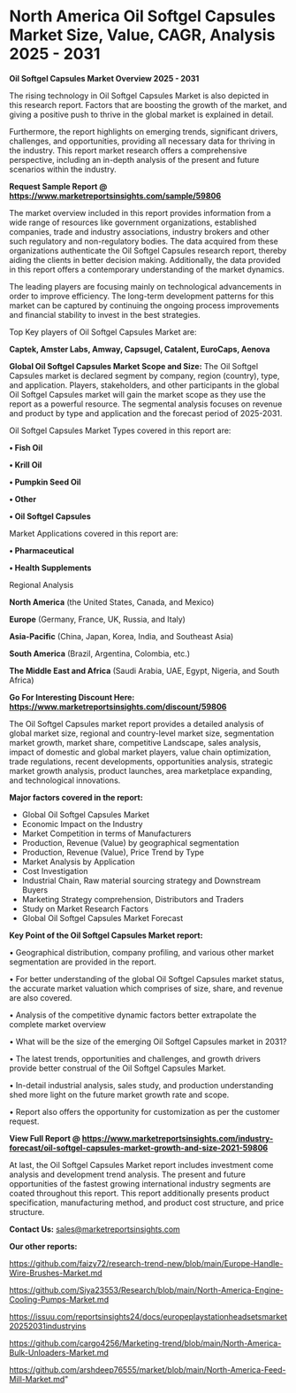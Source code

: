 # North America Oil Softgel Capsules Market Size, Value, CAGR, Analysis 2025 - 2031

<Strong> Oil Softgel Capsules Market Overview 2025 - 2031</strong>

The rising technology in Oil Softgel Capsules Market is also depicted in this research report. Factors that are boosting the growth of the market, and giving a positive push to thrive in the global market is explained in detail.

Furthermore, the report highlights on emerging trends, significant drivers, challenges, and opportunities, providing all necessary data for thriving in the industry. This report market research offers a comprehensive perspective, including an in-depth analysis of the present and future scenarios within the industry.

<strong>Request Sample Report @ <a href=https://www.marketreportsinsights.com/sample/59806>https://www.marketreportsinsights.com/sample/59806</a></strong>

The market overview included in this report provides information from a wide range of resources like government organizations, established companies, trade and industry associations, industry brokers and other such regulatory and non-regulatory bodies. The data acquired from these organizations authenticate the Oil Softgel Capsules research report, thereby aiding the clients in better decision making. Additionally, the data provided in this report offers a contemporary understanding of the market dynamics.

The leading players are focusing mainly on technological advancements in order to improve efficiency. The long-term development patterns for this market can be captured by continuing the ongoing process improvements and financial stability to invest in the best strategies.

Top Key players of Oil Softgel Capsules Market are:

<strong>Captek, Amster Labs, Amway, Capsugel, Catalent, EuroCaps, Aenova</strong>

<strong><b>Global Oil Softgel Capsules Market Scope and Size:</b></strong>
The Oil Softgel Capsules market is declared segment by company, region (country), type, and application. Players, stakeholders, and other participants in the global Oil Softgel Capsules market will gain the market scope as they use the report as a powerful resource. The segmental analysis focuses on revenue and product by type and application and the forecast period of 2025-2031.

Oil Softgel Capsules Market Types covered in this report are:

<strong>• Fish Oil

• Krill Oil

• Pumpkin Seed Oil

• Other

• Oil Softgel Capsules</strong>

Market Applications covered in this report are:

<strong>• Pharmaceutical

• Health Supplements</strong> 

Regional Analysis

<strong>North America</strong> (the United States, Canada, and Mexico)

<strong>Europe</strong> (Germany, France, UK, Russia, and Italy)

<strong>Asia-Pacific</strong> (China, Japan, Korea, India, and Southeast Asia)

<strong>South America</strong> (Brazil, Argentina, Colombia, etc.)

<strong>The Middle East and Africa</strong> (Saudi Arabia, UAE, Egypt, Nigeria, and South Africa)

<strong>Go For Interesting Discount Here: <a href=https://www.marketreportsinsights.com/discount/59806>https://www.marketreportsinsights.com/discount/59806</a></strong>

The Oil Softgel Capsules market report provides a detailed analysis of global market size, regional and country-level market size, segmentation market growth, market share, competitive Landscape, sales analysis, impact of domestic and global market players, value chain optimization, trade regulations, recent developments, opportunities analysis, strategic market growth analysis, product launches, area marketplace expanding, and technological innovations.

<strong><b>Major factors covered in the report:</b></strong>
<ul>
  <li>Global Oil Softgel Capsules Market </li>
  <li>Economic Impact on the Industry</li>
  <li>Market Competition in terms of Manufacturers</li>
  <li>Production, Revenue (Value) by geographical segmentation</li>
  <li>Production, Revenue (Value), Price Trend by Type</li>
  <li>Market Analysis by Application</li>
  <li>Cost Investigation</li>
  <li>Industrial Chain, Raw material sourcing strategy and Downstream Buyers</li>
  <li>Marketing Strategy comprehension, Distributors and Traders</li>
  <li>Study on Market Research Factors</li>
  <li>Global Oil Softgel Capsules Market Forecast</li>
</ul>

<strong><b>Key Point of the Oil Softgel Capsules Market report:</b></strong>

• Geographical distribution, company profiling, and various other market segmentation are provided in the report.

• For better understanding of the global Oil Softgel Capsules market status, the accurate market valuation which comprises of size, share, and revenue are also covered.

• Analysis of the competitive dynamic factors better extrapolate the complete market overview

• What will be the size of the emerging Oil Softgel Capsules market in 2031?

• The latest trends, opportunities and challenges, and growth drivers provide better construal of the Oil Softgel Capsules Market.

• In-detail industrial analysis, sales study, and production understanding shed more light on the future market growth rate and scope.

• Report also offers the opportunity for customization as per the customer request.

<strong><b>View Full Report @ <a href=https://www.marketreportsinsights.com/industry-forecast/oil-softgel-capsules-market-growth-and-size-2021-59806>https://www.marketreportsinsights.com/industry-forecast/oil-softgel-capsules-market-growth-and-size-2021-59806</a></b></strong>


At last, the Oil Softgel Capsules Market report includes investment come analysis and development trend analysis. The present and future opportunities of the fastest growing international industry segments are coated throughout this report. This report additionally presents product specification, manufacturing method, and product cost structure, and price structure.

<strong>Contact Us:</strong>
sales@marketreportsinsights.com

<strong>Our other reports:</strong>

<a href=https://github.com/faizy72/research-trend-new/blob/main/Europe-Handle-Wire-Brushes-Market.md>https://github.com/faizy72/research-trend-new/blob/main/Europe-Handle-Wire-Brushes-Market.md</a>

<a href=https://github.com/Siya23553/Research/blob/main/North-America-Engine-Cooling-Pumps-Market.md>https://github.com/Siya23553/Research/blob/main/North-America-Engine-Cooling-Pumps-Market.md</a>

<a href=https://issuu.com/reportsinsights24/docs/europeplaystationheadsetsmarket20252031industryins>https://issuu.com/reportsinsights24/docs/europeplaystationheadsetsmarket20252031industryins</a>

<a href=https://github.com/cargo4256/Marketing-trend/blob/main/North-America-Bulk-Unloaders-Market.md>https://github.com/cargo4256/Marketing-trend/blob/main/North-America-Bulk-Unloaders-Market.md</a>

<a href=https://github.com/arshdeep76555/market/blob/main/North-America-Feed-Mill-Market.md>https://github.com/arshdeep76555/market/blob/main/North-America-Feed-Mill-Market.md</a>"
